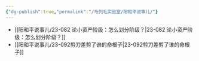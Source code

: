 ```yaml
---
{"dg-publish":true,"permalink":"/马列毛实验室/阳和平说事儿/"}
---
```



- [[阳和平说事儿/23-082 论小资产阶级：怎么划分阶级？\|23-082 论小资产阶级：怎么划分阶级？]]
- [[阳和平说事儿/23-092剪刀差剪了谁的命根子\|23-092剪刀差剪了谁的命根子]]